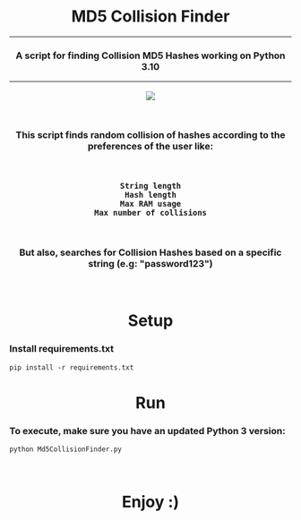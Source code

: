 # <h1 align="center">MD5 Collision Finder</h1>

---

<h3 align="center">A script for finding Collision MD5 Hashes working on Python 3.10
  
---

<p align="center">

  <img src = "https://github.com/user-attachments/assets/0c89fc82-9c91-4745-8d29-6673d6daf8ef">
  
</p>

<br>

<p> This script finds random collision of hashes according to the preferences of the user like:</p>

<br>

    String length
    Hash length
    Max RAM usage
    Max number of collisions

<br>
    
<p>But also, searches for Collision Hashes based on a specific string (e.g: "password123")</p>

<br>

<h1 align="center">Setup</h1>

<h3>Install requirements.txt</h3>

    pip install -r requirements.txt

<h1 align="center">Run</h1>

<h3>To execute, make sure you have an updated Python 3 version:</h3>

    python Md5CollisionFinder.py

<br>

<h1 align="center">Enjoy :)</h1>
    





